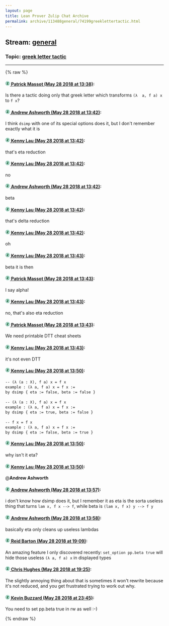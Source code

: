 ```yaml
---
layout: page
title: Lean Prover Zulip Chat Archive 
permalink: archive/113488general/74199greeklettertactic.html
---
```


## Stream: [general](index.html)
### Topic: [greek letter tactic](74199greeklettertactic.html)

---


{% raw %}
#### [![Click to go to Zulip](../../assets/img/zulip2.png) Patrick Massot (May 28 2018 at 13:38)](https://leanprover.zulipchat.com/#narrow/stream/113488-general/topic/greek%20letter%20tactic/near/127201952):
Is there a tactic doing only that greek letter which transforms `(λ  a, f a) x` to `f x`?

#### [![Click to go to Zulip](../../assets/img/zulip2.png) Andrew Ashworth (May 28 2018 at 13:42)](https://leanprover.zulipchat.com/#narrow/stream/113488-general/topic/greek%20letter%20tactic/near/127202121):
I think `dsimp` with one of its special options does it, but I don't remember exactly what it is

#### [![Click to go to Zulip](../../assets/img/zulip2.png) Kenny Lau (May 28 2018 at 13:42)](https://leanprover.zulipchat.com/#narrow/stream/113488-general/topic/greek%20letter%20tactic/near/127202123):
that's eta reduction

#### [![Click to go to Zulip](../../assets/img/zulip2.png) Kenny Lau (May 28 2018 at 13:42)](https://leanprover.zulipchat.com/#narrow/stream/113488-general/topic/greek%20letter%20tactic/near/127202126):
no

#### [![Click to go to Zulip](../../assets/img/zulip2.png) Andrew Ashworth (May 28 2018 at 13:42)](https://leanprover.zulipchat.com/#narrow/stream/113488-general/topic/greek%20letter%20tactic/near/127202127):
beta

#### [![Click to go to Zulip](../../assets/img/zulip2.png) Kenny Lau (May 28 2018 at 13:42)](https://leanprover.zulipchat.com/#narrow/stream/113488-general/topic/greek%20letter%20tactic/near/127202128):
that's delta reduction

#### [![Click to go to Zulip](../../assets/img/zulip2.png) Kenny Lau (May 28 2018 at 13:42)](https://leanprover.zulipchat.com/#narrow/stream/113488-general/topic/greek%20letter%20tactic/near/127202129):
oh

#### [![Click to go to Zulip](../../assets/img/zulip2.png) Kenny Lau (May 28 2018 at 13:43)](https://leanprover.zulipchat.com/#narrow/stream/113488-general/topic/greek%20letter%20tactic/near/127202131):
beta it is then

#### [![Click to go to Zulip](../../assets/img/zulip2.png) Patrick Massot (May 28 2018 at 13:43)](https://leanprover.zulipchat.com/#narrow/stream/113488-general/topic/greek%20letter%20tactic/near/127202136):
I say alpha!

#### [![Click to go to Zulip](../../assets/img/zulip2.png) Kenny Lau (May 28 2018 at 13:43)](https://leanprover.zulipchat.com/#narrow/stream/113488-general/topic/greek%20letter%20tactic/near/127202143):
no, that's also eta reduction

#### [![Click to go to Zulip](../../assets/img/zulip2.png) Patrick Massot (May 28 2018 at 13:43)](https://leanprover.zulipchat.com/#narrow/stream/113488-general/topic/greek%20letter%20tactic/near/127202148):
We need printable DTT cheat sheets

#### [![Click to go to Zulip](../../assets/img/zulip2.png) Kenny Lau (May 28 2018 at 13:43)](https://leanprover.zulipchat.com/#narrow/stream/113488-general/topic/greek%20letter%20tactic/near/127202151):
it's not even DTT

#### [![Click to go to Zulip](../../assets/img/zulip2.png) Kenny Lau (May 28 2018 at 13:50)](https://leanprover.zulipchat.com/#narrow/stream/113488-general/topic/greek%20letter%20tactic/near/127202391):
```lean
-- (λ (a : X), f a) x = f x
example : (λ a, f a) x = f x :=
by dsimp { eta := false, beta := false }

-- (λ (a : X), f a) x = f x
example : (λ a, f a) x = f x :=
by dsimp { eta := true, beta := false }

-- f x = f x
example : (λ a, f a) x = f x :=
by dsimp { eta := false, beta := true }
```

#### [![Click to go to Zulip](../../assets/img/zulip2.png) Kenny Lau (May 28 2018 at 13:50)](https://leanprover.zulipchat.com/#narrow/stream/113488-general/topic/greek%20letter%20tactic/near/127202394):
why isn't it eta?

#### [![Click to go to Zulip](../../assets/img/zulip2.png) Kenny Lau (May 28 2018 at 13:50)](https://leanprover.zulipchat.com/#narrow/stream/113488-general/topic/greek%20letter%20tactic/near/127202400):
@**Andrew Ashworth**

#### [![Click to go to Zulip](../../assets/img/zulip2.png) Andrew Ashworth (May 28 2018 at 13:57)](https://leanprover.zulipchat.com/#narrow/stream/113488-general/topic/greek%20letter%20tactic/near/127202649):
i don't know how dsimp does it, but I remember it as eta is the sorta useless thing that turns `lam x, f x --> f`, while beta is `(lam x, f x) y --> f y`

#### [![Click to go to Zulip](../../assets/img/zulip2.png) Andrew Ashworth (May 28 2018 at 13:58)](https://leanprover.zulipchat.com/#narrow/stream/113488-general/topic/greek%20letter%20tactic/near/127202697):
basically eta only cleans up useless lambdas

#### [![Click to go to Zulip](../../assets/img/zulip2.png) Reid Barton (May 28 2018 at 19:09)](https://leanprover.zulipchat.com/#narrow/stream/113488-general/topic/greek%20letter%20tactic/near/127213902):
An amazing feature I only discovered recently: `set_option pp.beta true` will hide those useless `(λ a, f a) x` in displayed types

#### [![Click to go to Zulip](../../assets/img/zulip2.png) Chris Hughes (May 28 2018 at 19:25)](https://leanprover.zulipchat.com/#narrow/stream/113488-general/topic/greek%20letter%20tactic/near/127214374):
The slightly annoying thing about that is sometimes it won't rewrite because it's not reduced, and you get frustrated trying to work out why.

#### [![Click to go to Zulip](../../assets/img/zulip2.png) Kevin Buzzard (May 28 2018 at 23:45)](https://leanprover.zulipchat.com/#narrow/stream/113488-general/topic/greek%20letter%20tactic/near/127222466):
You need to set pp.beta true in rw as well :-)


{% endraw %}
